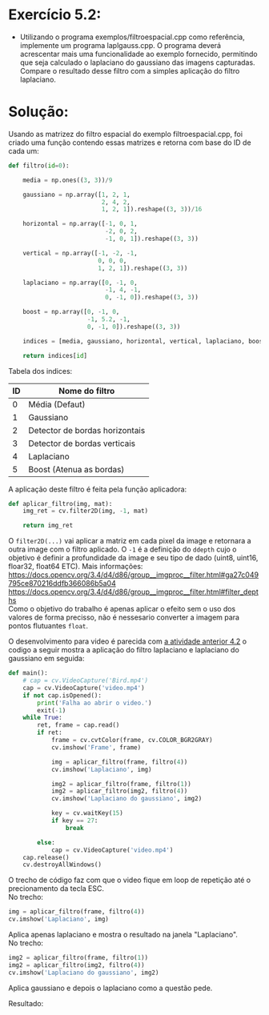 # Exercício 5.2:
 - Utilizando o programa exemplos/filtroespacial.cpp como referência, implemente um programa laplgauss.cpp. O programa deverá acrescentar mais uma funcionalidade ao exemplo fornecido, permitindo que seja calculado o laplaciano do gaussiano das imagens capturadas. Compare o resultado desse filtro com a simples aplicação do filtro laplaciano.
# Solução:  
Usando as matrizez do filtro espacial do exemplo filtroespacial.cpp, foi criado uma função contendo essas matrizes e retorna com base do ID de cada um:
```Python
def filtro(id=0):

    media = np.ones((3, 3))/9

    gaussiano = np.array([1, 2, 1,
                          2, 4, 2,
                          1, 2, 1]).reshape((3, 3))/16

    horizontal = np.array([-1, 0, 1,
                           -2, 0, 2,
                           -1, 0, 1]).reshape((3, 3))

    vertical = np.array([-1, -2, -1,
                         0, 0, 0,
                         1, 2, 1]).reshape((3, 3))

    laplaciano = np.array([0, -1, 0,
                           -1, 4, -1,
                           0, -1, 0]).reshape((3, 3))

    boost = np.array([0, -1, 0,
                      -1, 5.2, -1,
                      0, -1, 0]).reshape((3, 3))

    indices = [media, gaussiano, horizontal, vertical, laplaciano, boost]

    return indices[id]
```
Tabela dos indices:

ID|Nome do filtro
---|---
0|Média (Defaut)
1|Gaussiano
2|Detector de bordas horizontais
3|Detector de bordas verticais
4|Laplaciano
5|Boost (Atenua as bordas)

A aplicação deste filtro é feita pela função aplicadora:  
```Python
def aplicar_filtro(img, mat):
    img_ret = cv.filter2D(img, -1, mat)

    return img_ret
```
O `filter2D(...)` vai aplicar a matriz em cada pixel da image e retornara a outra image com o filtro aplicado. O `-1` é a definição do `ddepth` cujo o objetivo é definir a profundidade da image e seu tipo de dado (uint8, uint16, floar32, float64 ETC). Mais informações:  
https://docs.opencv.org/3.4/d4/d86/group__imgproc__filter.html#ga27c049795ce870216ddfb366086b5a04  
https://docs.opencv.org/3.4/d4/d86/group__imgproc__filter.html#filter_depths  
Como o objetivo do trabalho é apenas aplicar o efeito sem o uso dos valores de forma precisso, não é nessesario converter a imagem para pontos flutuantes `float`.  

O desenvolvimento para video é parecida com [a atividade anterior 4.2](https://github.com/WilliamBronzo/OpenCV_Python_UFRN_DCA/blob/master/exercicio_4_2.md) o codigo a seguir mostra a aplicação do filtro laplaciano e laplaciano do gaussiano em seguida:
```Python
def main():
    # cap = cv.VideoCapture('Bird.mp4')
    cap = cv.VideoCapture('video.mp4')
    if not cap.isOpened():
        print('Falha ao abrir o video.')
        exit(-1)
    while True:
        ret, frame = cap.read()
        if ret:
            frame = cv.cvtColor(frame, cv.COLOR_BGR2GRAY)
            cv.imshow('Frame', frame)

            img = aplicar_filtro(frame, filtro(4))
            cv.imshow('Laplaciano', img)

            img2 = aplicar_filtro(frame, filtro(1))
            img2 = aplicar_filtro(img2, filtro(4))
            cv.imshow('Laplaciano do gaussiano', img2)

            key = cv.waitKey(15)
            if key == 27:
                break

        else:
            cap = cv.VideoCapture('video.mp4')
    cap.release()
    cv.destroyAllWindows()
```
O trecho de código faz com que o video fique em loop de repetição até o precionamento da tecla ESC.  
No trecho:
```Python
img = aplicar_filtro(frame, filtro(4))
cv.imshow('Laplaciano', img)
```
Aplica apenas laplaciano e mostra o resultado na janela "Laplaciano".  
No trecho:
```Python
img2 = aplicar_filtro(frame, filtro(1))
img2 = aplicar_filtro(img2, filtro(4))
cv.imshow('Laplaciano do gaussiano', img2)
```
Aplica gaussiano e depois o laplaciano como a questão pede.  

Resultado:
